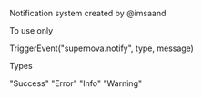 Notification system created by @imsaand

To use only

TriggerEvent("supernova.notify", type, message)

Types 

"Success"
"Error"
"Info"
"Warning"
